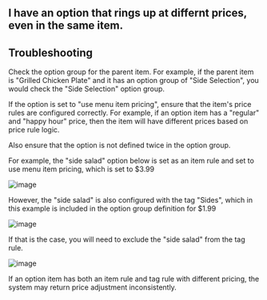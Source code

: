 ## I have an option that rings up at differnt prices, even in the same item.

## Troubleshooting

Check the option group for the parent item. For example, if the parent item is "Grilled Chicken Plate" and it has an option group of "Side Selection", you would check the "Side Selection" option group.

If the option is set to "use menu item pricing", ensure that the item's price rules are configured correctly. For example, if an option item has a "regular" and "happy hour" price, then the item will have different prices based on price rule logic.

Also ensure that the option is not defined twice in the option group.

For example, the "side salad" option below is set as an item rule and set to use menu item pricing, which is set to $3.99

﻿![image](https://github.com/user-attachments/assets/74752d73-80d2-4f79-8242-d6250908cd1d)

However, the "side salad" is also configured with the tag "Sides", which in this example is included in the option group definition for $1.99

![image](https://github.com/user-attachments/assets/e922ef33-da84-43bc-8594-de8fa51b3a65)

If that is the case, you will need to exclude the "side salad" from the tag rule.

﻿![image](https://github.com/user-attachments/assets/84c6a1a3-11f8-43a9-9dab-fa6c09099cb5)

If an option item has both an item rule and tag rule with different pricing, the system may return price adjustment inconsistently.


